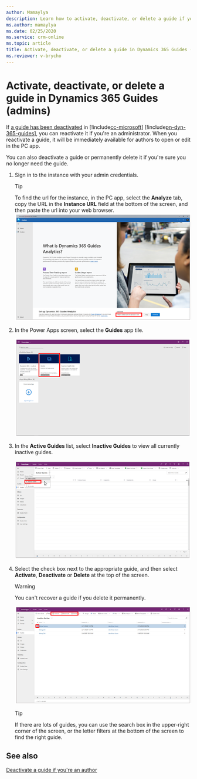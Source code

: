 ```yaml
---
author: Mamaylya
description: Learn how to activate, deactivate, or delete a guide if you're a Dynamics 365 Guides administrator
ms.author: mamaylya
ms.date: 02/25/2020
ms.service: crm-online
ms.topic: article
title: Activate, deactivate, or delete a guide in Dynamics 365 Guides (for admins)
ms.reviewer: v-brycho
---
```


# Activate, deactivate, or delete a guide in Dynamics 365 Guides (admins)

If [a guide has been deactivated](pc-app-deactivate-guide.md) in [!include[cc-microsoft](../includes/cc-microsoft.md)] [!include[pn-dyn-365-guides](../includes/pn-dyn-365-guides.md)], you can reactivate it if you're an administrator. When you reactivate a guide, it will be immediately available for authors to open or edit in the PC app. 

You can also deactivate a guide or permanently delete it if you're sure you no longer need the guide.

1. Sign in to the instance with your admin credentials.

    >[!TIP] 
    >To find the url for the instance, in the PC app, select the **Analyze** tab, copy the URL in the **Instance URL** field at the bottom of the screen, and then paste the url into your web browser.<br>![Instance URL](media/instance-url.PNG "Instance URL")

2. In the Power Apps screen, select the **Guides** app tile. 

     ![Guides app tile](media/guides-app-tile.PNG "Guides app tile")
     
3. In the **Active Guides** list, select **Inactive Guides** to view all currently inactive guides.

    ![Active Guides list](media/active-guides-list.PNG "Active Guides list")
 
4. Select the check box next to the appropriate guide, and then select **Activate**, **Deactivate** or **Delete** at the top of the screen.

    >[!WARNING]
    >You can't recover a guide if you delete it permanently.

    ![Activate, Deactivate, and Delete commands](media/activate-deactivate-delete.PNG "Activate, Deactivate, and Delete commands")

    >[!TIP]
    >If there are lots of guides, you can use the search box in the upper-right corner of the screen, or the letter filters at the bottom of the screen to find the right guide.
    
## See also

[Deactivate a guide if you're an author](pc-app-deactivate-guide.md)
    
 


 
 

